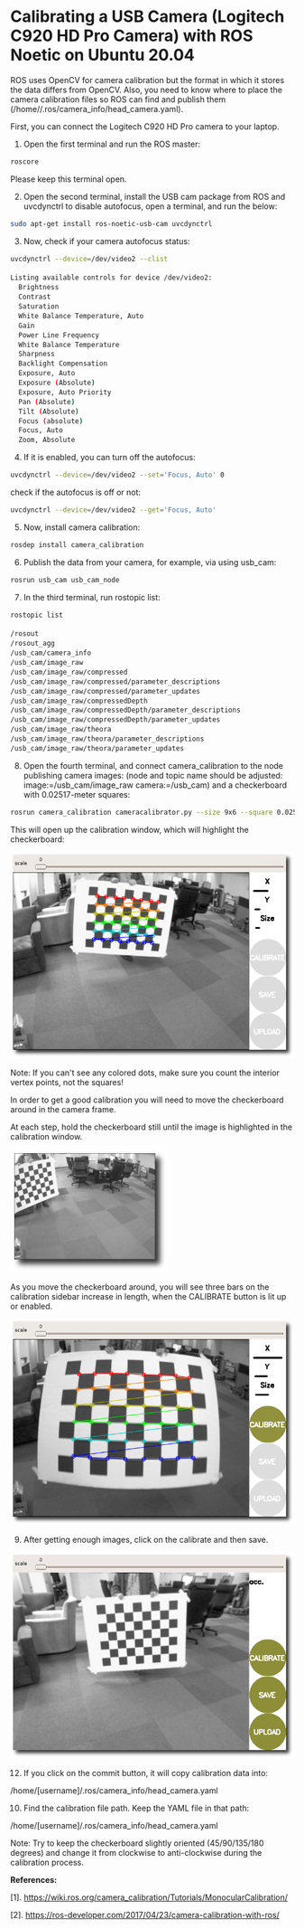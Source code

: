 # Calibrating a USB Camera (Logitech C920 HD Pro Camera) with ROS Noetic on Ubuntu 20.04 

ROS uses OpenCV for camera calibration but the format in which it stores the data differs from OpenCV. Also, you need to know where to place the camera calibration files so ROS can find and publish them (/home/<username>/.ros/camera_info/head_camera.yaml).

First, you can connect the Logitech C920 HD Pro camera to your laptop.

1. Open the first terminal and run the ROS master:

```bash
roscore
```

Please keep this terminal open.

2. Open the second terminal, install the USB cam package from ROS and uvcdynctrl to disable autofocus, open a terminal, and run the below:

```bash
sudo apt-get install ros-noetic-usb-cam uvcdynctrl
```

3. Now, check if your camera autofocus status:

```bash
uvcdynctrl --device=/dev/video2 --clist

Listing available controls for device /dev/video2:
  Brightness
  Contrast
  Saturation
  White Balance Temperature, Auto
  Gain
  Power Line Frequency
  White Balance Temperature
  Sharpness
  Backlight Compensation
  Exposure, Auto
  Exposure (Absolute)
  Exposure, Auto Priority
  Pan (Absolute)
  Tilt (Absolute)
  Focus (absolute)
  Focus, Auto
  Zoom, Absolute
```

4. If it is enabled, you can turn off the autofocus:

```bash
uvcdynctrl --device=/dev/video2 --set='Focus, Auto' 0
```

check if the autofocus is off or not:

```bash
uvcdynctrl --device=/dev/video2 --get='Focus, Auto'
```

5. Now, install camera calibration:

```bash
rosdep install camera_calibration
```

6. Publish the data from your camera, for example, via using usb_cam:

```bash
rosrun usb_cam usb_cam_node
```

7. In the third terminal, run rostopic list:

```bash
rostopic list

/rosout
/rosout_agg
/usb_cam/camera_info
/usb_cam/image_raw
/usb_cam/image_raw/compressed
/usb_cam/image_raw/compressed/parameter_descriptions
/usb_cam/image_raw/compressed/parameter_updates
/usb_cam/image_raw/compressedDepth
/usb_cam/image_raw/compressedDepth/parameter_descriptions
/usb_cam/image_raw/compressedDepth/parameter_updates
/usb_cam/image_raw/theora
/usb_cam/image_raw/theora/parameter_descriptions
/usb_cam/image_raw/theora/parameter_updates
```

8. Open the fourth terminal, and connect camera_calibration to the node publishing camera images:
   (node and topic name should be adjusted: image:=/usb_cam/image_raw
                                            camera:=/usb_cam) and a checkerboard with
                                            0.02517-meter squares:

```bash
rosrun camera_calibration cameracalibrator.py --size 9x6 --square 0.02517 image:=/usb_cam/image_raw camera:=/usb_cam --no-service-check
```
This will open up the calibration window, which will highlight the checkerboard:

![img_1.png](imgs/img_1.png)

Note:
If you can't see any colored dots, make sure you count the interior vertex points, not the squares!

In order to get a good calibration you will need to move the checkerboard around in the camera frame.

At each step, hold the checkerboard still until the image is highlighted in the calibration window.

![img_2.png](imgs/img_2.png)

As you move the checkerboard around, you will see three bars on the calibration sidebar increase in length, when the CALIBRATE button is lit up or enabled.

![img_3.png](imgs/img_3.png)

9. After getting enough images, click on the calibrate and then save.

![img_4.png](imgs/img_4.png)
  
12. If you click on the commit button, it will copy calibration data into:

/home/[username]/.ros/camera_info/head_camera.yaml
 
10. Find the calibration file path. Keep the YAML file in that path:

/home/[username]/.ros/camera_info/head_camera.yaml

Note: Try to keep the checkerboard slightly oriented (45/90/135/180 degrees) and change it from clockwise to anti-clockwise during the calibration process. 

**References:**

[1]. https://wiki.ros.org/camera_calibration/Tutorials/MonocularCalibration/

[2]. https://ros-developer.com/2017/04/23/camera-calibration-with-ros/
